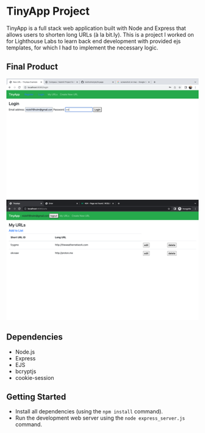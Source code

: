 # TinyApp Project

TinyApp is a full stack web application built with Node and Express that allows users to shorten long URLs (à la bit.ly).
This is a project I worked on for Lighthouse Labs to learn back end development with provided ejs templates, for which I had to implement the necessary logic.

## Final Product

!["screenshot login"](https://github.com/nickholmstyle/tinyapp/blob/master/docs/Screen%20Shot%202022-09-12%20at%201.01.10%20PM.png?raw=true)
!["screenshot urls"](https://raw.githubusercontent.com/nickholmstyle/tinyapp/c1f827937b219275d8ef9454096c6372117a1626/docs/Screen%20Shot%202022-09-12%20at%201.28.03%20PM.png)

## Dependencies

- Node.js
- Express
- EJS
- bcryptjs
- cookie-session

## Getting Started

- Install all dependencies (using the `npm install` command).
- Run the development web server using the `node express_server.js` command.
